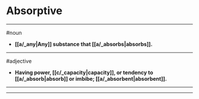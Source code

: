 # Absorptive
---
#noun
- **[[a/_any|Any]] substance that [[a/_absorbs|absorbs]].**
---
#adjective
- **Having power, [[c/_capacity|capacity]], or tendency to [[a/_absorb|absorb]] or imbibe; [[a/_absorbent|absorbent]].**
---
---
